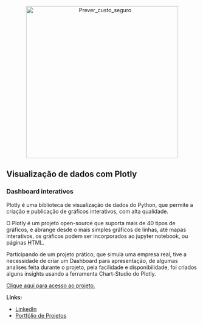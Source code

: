 <p align="center">
  <img src="https://image.freepik.com/vetores-gratis/ilustracao-do-conceito-de-analise-da-instalacao_114360-1438.jpg" alt="Prever_custo_seguro"height=400px >
</p>

## Visualização de dados com Plotly
### Dashboard interativos

Plotly é uma biblioteca de visualização de dados do Python, que permite a criação e publicação de gráficos interativos, com alta qualidade.

O Plotly é um projeto open-source que suporta mais de 40 tipos de gráficos, e abrange desde o mais simples gráficos de linhas, até mapas interativos, os gráficos podem ser incorporados ao jupyter notebook, ou páginas HTML.

Participando de um projeto prático, que simula uma empresa real, tive a necessidade de criar um Dashboard para apresentação, de algumas analises feita durante o projeto, pela facilidade e disponibilidade, foi criados alguns insights usando a ferramenta Chart-Studio do Plotly.

[Clique aqui para acesso ao projeto.](https://github.com/villani31/plotly/blob/main/Visualiza%C3%A7%C3%A3o_Dados-Plotly.ipynb)
  
**Links:**
* [LinkedIn](https://www.linkedin.com/in/thiagovillani)
* [Portfólio de Projetos](https://github.com/villani31/Data_Science)

